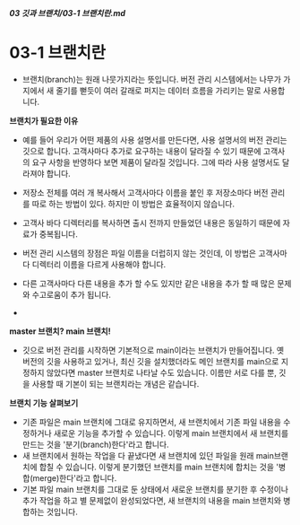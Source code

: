***03 깃과 브랜치/03-1 브랜치란.md***
# 03-1 브랜치란 
- 브랜치(branch)는 원래 나뭇가지라는 뜻입니다. 버전 관리 시스템에서는 나무가 가지에서 새 줄기를 뻗듯이 여러 갈래로 퍼지는 데이터 흐름을 가리키는 말로 사용합니다.

**브랜치가 필요한 이유**
- 예를 들어 우리가 어떤 제품의 사용 설명서를 만든다면, 사용 설명서의 버전 관리는 깃으로 합니다. 고객사마다 추가로 요구하는 내용이 달라질 수 있기 때문에 고객사의 요구 사항을 반영하다 보면 제품이 달라질 것입니다. 그에 따라 사용 설명서도 달라져야 합니다.

- 저장소 전체를 여러 개 복사해서 고객사마다 이름을 붙인 후 저장소마다 버전 관리를 따로 하는 방법이 있다. 하지만 이 방법은 효율적이지 않습니다.
 - 고객사 바다 디렉터리를 복사하면 출시 전까지 만들었던 내용은 동일하기 때문에 자료가 중복됩니다.
 - 버전 관리 시스템의 장점은 파일 이름을 더럽히지 않는 것인데, 이 방법은 고객사마다 디렉터리 이름을 다르게 사용해야 합니다.
 - 다른 고객사마다 다른 내용을 추가 할 수도 있지만 같은 내용을 추가 할 때 많은 문제와 수고로움이 추가 됩니다. 
 - 

 **master 브랜치? main 브랜치!**
 - 깃으로 버전 관리를 시작하면 기본적으로 main이라는 브랜치가 만들어집니다. 옛 버전의 깃을 사용하고 있거나, 최신 깃을 설치했더라도 메인 브랜치를 main으로 지정하지 않았다면 master 브랜치로 나타날 수도 있습니다. 이름만 서로 다를 뿐, 깃을 사용할 때 기본이 되는 브랜치라는 개념은 같습니다.

 **브랜치 기능 살펴보기**
 - 기존 파일은 main 브랜치에 그대로 유지하면서, 새 브랜치에서 기존 파일 내용을 수정하거나 새로운 기능을 추가할 수 있습니다. 이렇게 main 브랜치에서 새 브랜치를 만드는 것을 '분기(branch)한다'라고 합니다.
 - 새 브랜치에서 원하는 작업을 다 끝냈다면 새 브랜치에 있던 파일을 원래 main브랜치에 합칠 수 있습니다. 이렇게 분기했던 브랜치를 main 브랜치에 합치는 것을 '병합(merge)한다'라고 합니다.
 - 기본 파일 main 브랜치를 그대로 둔 상태에서 새로운 브랜치를 분기한 후 수정이나 추가 작업을 하고 별 문제없이 완성되었다면, 새 브랜치의 내용을 main 브랜치와 병합하는 것입니다.